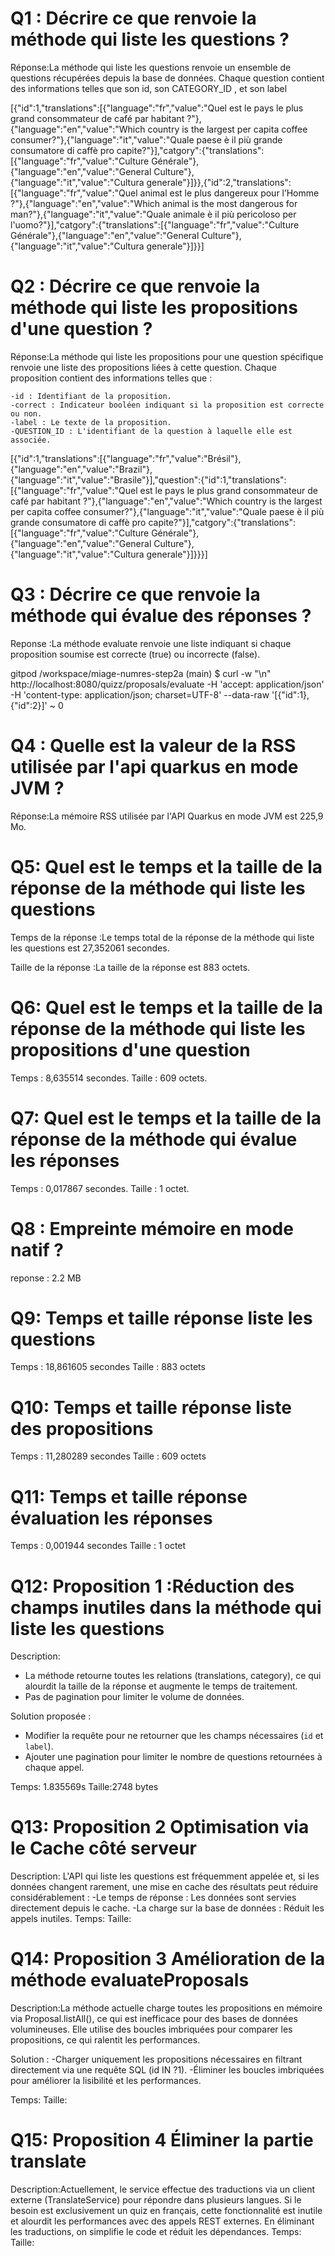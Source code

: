 # Q1 : Décrire ce que renvoie la méthode qui liste les questions ?
Réponse:La méthode qui liste les questions renvoie un ensemble de questions récupérées depuis la base de données. Chaque question contient des informations telles que son id, son CATEGORY_ID , et son label

[{"id":1,"translations":[{"language":"fr","value":"Quel est le pays le plus grand consommateur de café par habitant ?"},{"language":"en","value":"Which country is the largest per capita coffee consumer?"},{"language":"it","value":"Quale paese è il più grande consumatore di caffè pro capite?"}],"catgory":{"translations":[{"language":"fr","value":"Culture Générale"},{"language":"en","value":"General Culture"},{"language":"it","value":"Cultura generale"}]}},{"id":2,"translations":[{"language":"fr","value":"Quel animal est le plus dangereux pour l’Homme ?"},{"language":"en","value":"Which animal is the most dangerous for man?"},{"language":"it","value":"Quale animale è il più pericoloso per l'uomo?"}],"catgory":{"translations":[{"language":"fr","value":"Culture Générale"},{"language":"en","value":"General Culture"},{"language":"it","value":"Cultura generale"}]}}]
# Q2 : Décrire ce que renvoie la méthode qui liste les propositions d'une question ?
Réponse:La méthode qui liste les propositions pour une question spécifique renvoie une liste des propositions liées à cette question. Chaque proposition contient des informations telles que :

    -id : Identifiant de la proposition.
    -correct : Indicateur booléen indiquant si la proposition est correcte ou non.
    -label : Le texte de la proposition.
    -QUESTION_ID : L'identifiant de la question à laquelle elle est associée.


[{"id":1,"translations":[{"language":"fr","value":"Brésil"},{"language":"en","value":"Brazil"},{"language":"it","value":"Brasile"}],"question":{"id":1,"translations":[{"language":"fr","value":"Quel est le pays le plus grand consommateur de café par habitant ?"},{"language":"en","value":"Which country is the largest per capita coffee consumer?"},{"language":"it","value":"Quale paese è il più grande consumatore di caffè pro capite?"}],"catgory":{"translations":[{"language":"fr","value":"Culture Générale"},{"language":"en","value":"General Culture"},{"language":"it","value":"Cultura generale"}]}}}]

# Q3 : Décrire ce que renvoie la méthode qui évalue des réponses ?
Reponse :La méthode evaluate renvoie une liste indiquant si chaque proposition soumise est correcte (true) ou incorrecte (false).

gitpod /workspace/miage-numres-step2a (main) $ curl -w "\n" http://localhost:8080/quizz/proposals/evaluate  -H 'accept: application/json'  -H 'content-type: application/json; charset=UTF-8' --data-raw '[{"id":1},{"id":2}]' ~
0
# Q4 : Quelle est la valeur de la RSS utilisée par l'api quarkus en mode JVM ?
Réponse:La mémoire RSS utilisée par l'API Quarkus en mode JVM est 225,9 Mo.

# Q5: Quel est le temps et la taille de la réponse  de la méthode qui liste les questions
Temps de la réponse :Le temps total de la réponse de la méthode qui liste les questions est 27,352061 secondes.

Taille de la réponse :La taille de la réponse est 883 octets.

# Q6: Quel est le temps et la taille de la réponse  de la méthode qui liste les propositions d'une question
Temps : 8,635514 secondes.
Taille : 609 octets.
# Q7: Quel est le temps et la taille de la réponse  de la méthode qui évalue les réponses
Temps : 0,017867 secondes.
Taille : 1 octet.


# Q8 : Empreinte mémoire en mode natif ?
reponse : 2.2 MB

# Q9: Temps et  taille  réponse   liste les questions
Temps : 18,861605 secondes
Taille : 883 octets
# Q10: Temps et  taille  réponse  liste des propositions
Temps : 11,280289 secondes
Taille : 609 octets

# Q11: Temps et  taille  réponse  évaluation les réponses
Temps : 0,001944 secondes
Taille : 1 octet

# Q12:  Proposition 1 :Réduction des champs inutiles dans la méthode qui liste les questions
Description:
- La méthode retourne toutes les relations (translations, category), ce qui alourdit la taille de la réponse et augmente le temps de traitement.
- Pas de pagination pour limiter le volume de données.

Solution proposée :
   - Modifier la requête pour ne retourner que les champs nécessaires (`id` et `label`).
   - Ajouter une pagination pour limiter le nombre de questions retournées à chaque appel.
   
Temps: 1.835569s
Taille:2748 bytes

# Q13:  Proposition 2 Optimisation via le Cache côté serveur
Description:
L'API qui liste les questions est fréquemment appelée et, si les données changent rarement, une mise en cache des résultats peut réduire considérablement :
    -Le temps de réponse : Les données sont servies directement depuis le cache.
    -La charge sur la base de données : Réduit les appels inutiles.
Temps:
Taille:

# Q14:  Proposition 3 Amélioration de la méthode evaluateProposals
Description:La méthode actuelle charge toutes les propositions en mémoire via Proposal.listAll(), ce qui est inefficace pour des bases de données volumineuses.
Elle utilise des boucles imbriquées pour comparer les propositions, ce qui ralentit les performances.

Solution : 
-Charger uniquement les propositions nécessaires en filtrant directement via une requête SQL (id IN ?1).
-Éliminer les boucles imbriquées pour améliorer la lisibilité et les performances.

Temps:
Taille:

# Q15:  Proposition 4 Éliminer la partie translate
Description:Actuellement, le service effectue des traductions via un client externe (TranslateService) pour répondre dans plusieurs langues.
Si le besoin est exclusivement un quiz en français, cette fonctionnalité est inutile et alourdit les performances avec des appels REST externes.
En éliminant les traductions, on simplifie le code et réduit les dépendances.
Temps:
Taille: